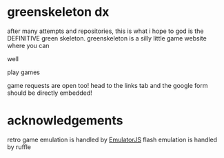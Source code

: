 # greenskeleton dx
after many attempts and repositories, this is what i hope to god is the DEFINITIVE green skeleton.
greenskeleton is a silly little game website where you can

well

play games

game requests are open too! head to the links tab and the google form should be directly embedded!
# acknowledgements
retro game emulation is handled by [EmulatorJS](https://github.com/EmulatorJS/EmulatorJS)
flash emulation is handled by ruffle